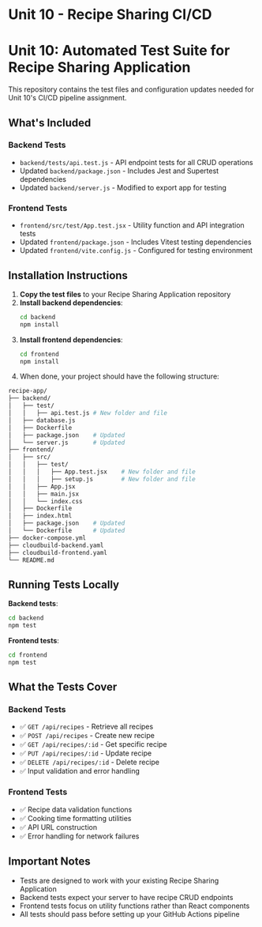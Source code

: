 # Unit 10 - Recipe Sharing CI/CD
# Unit 10: Automated Test Suite for Recipe Sharing Application

This repository contains the test files and configuration updates needed for Unit 10's CI/CD pipeline assignment.

## What's Included

### Backend Tests
- `backend/tests/api.test.js` - API endpoint tests for all CRUD operations
- Updated `backend/package.json` - Includes Jest and Supertest dependencies
- Updated `backend/server.js` - Modified to export app for testing

### Frontend Tests  
- `frontend/src/test/App.test.jsx` - Utility function and API integration tests
- Updated `frontend/package.json` - Includes Vitest testing dependencies
- Updated `frontend/vite.config.js` - Configured for testing environment

## Installation Instructions

1. **Copy the test files** to your Recipe Sharing Application repository
2. **Install backend dependencies**:
   ```bash
   cd backend
   npm install
   ```
3. **Install frontend dependencies**:
   ```bash
   cd frontend
   npm install
   ```
4. When done, your project should have the following structure:

```bash
recipe-app/
├── backend/
│   ├── test/
│   │   ├── api.test.js # New folder and file
│   ├── database.js
│   ├── Dockerfile
│   ├── package.json	# Updated
│   └── server.js		# Updated
├── frontend/
│   ├── src/
│   │   ├── test/
│   │   │   ├── App.test.jsx    # New folder and file
│   │   │   ├── setup.js        # New folder and file
│   │   ├── App.jsx
│   │   ├── main.jsx
│   │   └── index.css
│   ├── Dockerfile
│   ├── index.html
│   ├── package.json	# Updated
│   └── Dockerfile	    # Updated
├── docker-compose.yml
├── cloudbuild-backend.yaml
├── cloudbuild-frontend.yaml
└── README.md
```


## Running Tests Locally

**Backend tests**:
```bash
cd backend
npm test
```

**Frontend tests**:
```bash
cd frontend
npm test
```

## What the Tests Cover

### Backend Tests
- ✅ `GET /api/recipes` - Retrieve all recipes
- ✅ `POST /api/recipes` - Create new recipe
- ✅ `GET /api/recipes/:id` - Get specific recipe
- ✅ `PUT /api/recipes/:id` - Update recipe
- ✅ `DELETE /api/recipes/:id` - Delete recipe
- ✅ Input validation and error handling

### Frontend Tests
- ✅ Recipe data validation functions
- ✅ Cooking time formatting utilities
- ✅ API URL construction
- ✅ Error handling for network failures

## Important Notes

- Tests are designed to work with your existing Recipe Sharing Application
- Backend tests expect your server to have recipe CRUD endpoints
- Frontend tests focus on utility functions rather than React components
- All tests should pass before setting up your GitHub Actions pipeline